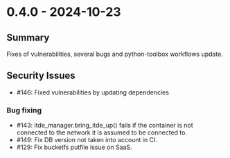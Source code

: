 # 0.4.0 - 2024-10-23

## Summary
Fixes of vulnerabilities, several bugs and python-toolbox workflows update.

## Security Issues

* #146: Fixed vulnerabilities by updating dependencies

### Bug fixing

* #143: itde_manager.bring_itde_up() fails if the container is not connected to the network 
  it is assumed to be connected to.
* #149: Fix DB version not taken into account in CI.
* #129: Fix bucketfs putfile issue on SaaS.
